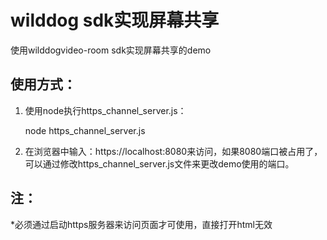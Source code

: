 # wilddog sdk实现屏幕共享
使用wilddogvideo-room sdk实现屏幕共享的demo
## 使用方式：
1. 使用node执行https_channel_server.js：

	node https_channel_server.js

2. 在浏览器中输入：https://localhost:8080来访问，如果8080端口被占用了，可以通过修改https_channel_server.js文件来更改demo使用的端口。

<!-- ## 文档： -->

<!-- [完整文档](https://docs.wilddog.com/guide/video/core.html) -->

## 注：
*必须通过启动https服务器来访问页面才可使用，直接打开html无效
